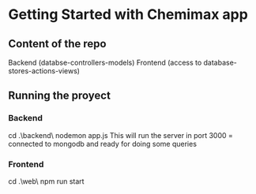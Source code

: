 # Getting Started with Chemimax app

## Content of the repo

Backend (databse-controllers-models)
Frontend (access to database-stores-actions-views)

## Running the proyect

### Backend

cd .\backend\ 
nodemon app.js
This will run the server in port 3000 = connected to mongodb and ready for doing some queries

### Frontend

cd .\web\ 
npm run start 
